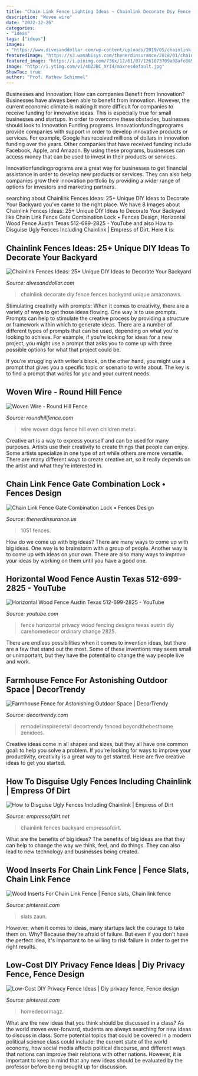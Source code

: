 ```yaml
---
title: "Chain Link Fence Lighting Ideas ~ Chainlink Decorate Diy Fence Fences Backyard Unique Amazonaws"
description: "Woven wire"
date: "2022-12-26"
categories:
- "ideas"
tags: ["ideas"]
images:
- "https://www.divesanddollar.com/wp-content/uploads/2019/05/chainlink-fence-ideas-21.jpg"
featuredImage: "https://s3.wasabisys.com/thenerdinsurance/2018/01/chain-link-fence-lock-design-interior-home-decor-inside-dimensions-1051-x-749.jpg"
featured_image: "https://i.pinimg.com/736x/12/61/07/1261073709a08afe86552e59fe8b4ec9.jpg"
image: "http://i.ytimg.com/vi/4DZJBC_XrI4/maxresdefault.jpg"
ShowToc: true
author: "Prof. Mathew Schimmel"
---
```



Businesses and Innovation: How can companies Benefit from Innovation?
Businesses have always been able to benefit from innovation. However, the current economic climate is making it more difficult for companies to receive funding for innovative ideas. This is especially true for small businesses and startups. In order to overcome these obstacles, businesses should look to Innovation Funding programs.
Innovationfundingprograms provide companies with support in order to develop innovative products or services. For example, Google has received millions of dollars in innovation funding over the years. Other companies that have received funding include Facebook, Apple, and Amazon. By using these programs, businesses can access money that can be used to invest in their products or services.

Innovationfundingprograms are a great way for businesses to get financial assistance in order to develop new products or services. They can also help companies grow their innovation portfolio by providing a wider range of options for investors and marketing partners.

	

		
searching about Chainlink Fences Ideas: 25+ Unique DIY Ideas to Decorate Your Backyard you've came to the right place. We have 8 Images about Chainlink Fences Ideas: 25+ Unique DIY Ideas to Decorate Your Backyard like Chain Link Fence Gate Combination Lock • Fences Design, Horizontal Wood Fence Austin Texas 512-699-2825 - YouTube and also How to Disguise Ugly Fences Including Chainlink | Empress of Dirt. Here it is:
		
    
## Chainlink Fences Ideas: 25+ Unique DIY Ideas To Decorate Your Backyard

<img loading=lazy src="https://www.divesanddollar.com/wp-content/uploads/2019/05/chainlink-fence-ideas-21.jpg" onerror="this.onerror=null;this.src='https://tse3.mm.bing.net/th?id=OIP.hx-VeTXMo_z4tstaGtRUaQAAAA&amp;pid=15.1';" alt="Chainlink Fences Ideas: 25+ Unique DIY Ideas to Decorate Your Backyard">

_Source: divesanddollar.com_

>chainlink decorate diy fence fences backyard unique amazonaws. 

	

Stimulating creativity with prompts:
When it comes to creativity, there are a variety of ways to get those ideas flowing. One way is to use prompts. Prompts can help to stimulate the creative process by providing a structure or framework within which to generate ideas.
There are a number of different types of prompts that can be used, depending on what you’re looking to achieve. For example, if you’re looking for ideas for a new project, you might use a prompt that asks you to come up with three possible options for what that project could be.

If you’re struggling with writer’s block, on the other hand, you might use a prompt that gives you a specific topic or scenario to write about. The key is to find a prompt that works for you and your current needs.

    
## Woven Wire - Round Hill Fence

<img loading=lazy src="https://www.roundhillfence.com/wp-content/gallery/woven_wire/woven_wire-2_big.jpg" onerror="this.onerror=null;this.src='https://tse2.mm.bing.net/th?id=OIP.jY1QNQMXjxp072JN29ioJQHaFf&amp;pid=15.1';" alt="Woven Wire - Round Hill Fence">

_Source: roundhillfence.com_

>wire woven dogs fence hill even children metal. 

	

Creative art is a way to express yourself and can be used for many purposes. Artists use their creativity to create things that people can enjoy. Some artists specialize in one type of art while others are more versatile. There are many different ways to create creative art, so it really depends on the artist and what they’re interested in.

    
## Chain Link Fence Gate Combination Lock • Fences Design

<img loading=lazy src="https://s3.wasabisys.com/thenerdinsurance/2018/01/chain-link-fence-lock-design-interior-home-decor-inside-dimensions-1051-x-749.jpg" onerror="this.onerror=null;this.src='https://tse4.mm.bing.net/th?id=OIP.60dJyx5cokd47pooXTbsbwHaFR&amp;pid=15.1';" alt="Chain Link Fence Gate Combination Lock • Fences Design">

_Source: thenerdinsurance.us_

>1051 fences. 

	

How do we come up with big ideas?
There are many ways to come up with big ideas. One way is to brainstorm with a group of people. Another way is to come up with ideas on your own. There are also many ways to improve your ideas by working on them until you have a good one.

    
## Horizontal Wood Fence Austin Texas 512-699-2825 - YouTube

<img loading=lazy src="http://i.ytimg.com/vi/4DZJBC_XrI4/maxresdefault.jpg" onerror="this.onerror=null;this.src='https://tse2.mm.bing.net/th?id=OIP.VOl6x7FDPpqZPshLGf5DvQHaEK&amp;pid=15.1';" alt="Horizontal Wood Fence Austin Texas 512-699-2825 - YouTube">

_Source: youtube.com_

>fence horizontal privacy wood fencing designs texas austin diy carehomedecor ordinary change 2825. 

	

There are endless possibilities when it comes to invention ideas, but there are a few that stand out the most. Some of these inventions may seem small or unimportant, but they have the potential to change the way people live and work.

    
## Farmhouse Fence For Astonishing Outdoor Space | DecorTrendy

<img loading=lazy src="https://decortrendy.com/wp-content/uploads/2019/09/farmhouse-fence-9.jpg" onerror="this.onerror=null;this.src='https://tse1.mm.bing.net/th?id=OIP.F00vJsnD0uWTgOSon2mfnwHaLH&amp;pid=15.1';" alt="Farmhouse Fence for Astonishing Outdoor Space | DecorTrendy">

_Source: decortrendy.com_

>remodel inspiredetail decortrendy fenced beyondthebesthome zenidees. 

	

Creative ideas come in all shapes and sizes, but they all have one common goal: to help you solve a problem. If you're looking for ways to improve your productivity, creativity is a great way to get started. Here are five creative ideas to get you started.

    
## How To Disguise Ugly Fences Including Chainlink | Empress Of Dirt

<img loading=lazy src="https://empressofdirt.net/wp-content/uploads/C9-Hide-Chainlink-Fence-v1.jpg" onerror="this.onerror=null;this.src='https://tse4.mm.bing.net/th?id=OIP.oJUXg5dlg2MYKt9oAPj35QHaLH&amp;pid=15.1';" alt="How to Disguise Ugly Fences Including Chainlink | Empress of Dirt">

_Source: empressofdirt.net_

>chainlink fences backyard empressofdirt. 

	

What are the benefits of big ideas?
The benefits of big ideas are that they can help to change the way we think, feel, and do things. They can also lead to new technology and businesses being created.

    
## Wood Inserts For Chain Link Fence | Fence Slats, Chain Link Fence

<img loading=lazy src="https://i.pinimg.com/736x/12/61/07/1261073709a08afe86552e59fe8b4ec9.jpg" onerror="this.onerror=null;this.src='https://tse3.mm.bing.net/th?id=OIP.hBFV2rypp4GEfb3-7bycfQHaE8&amp;pid=15.1';" alt="Wood Inserts For Chain Link Fence | Fence slats, Chain link fence">

_Source: pinterest.com_

>slats zaun. 

	

However, when it comes to ideas, many startups lack the courage to take them on. Why? Because they're afraid of failure. But even if you don't have the perfect idea, it's important to be willing to risk failure in order to get the right results.

    
## Low-Cost DIY Privacy Fence Ideas | Diy Privacy Fence, Fence Design

<img loading=lazy src="https://i.pinimg.com/originals/1a/6b/10/1a6b1048e0fbe55485620bb357f26436.jpg" onerror="this.onerror=null;this.src='https://tse3.mm.bing.net/th?id=OIP.BNBRd__oiBmxASZ5Jj1yYgHaLG&amp;pid=15.1';" alt="Low-Cost DIY Privacy Fence Ideas | Diy privacy fence, Fence design">

_Source: pinterest.com_

>homedecormagz. 

	

What are the new ideas that you think should be discussed in a class?
As the world moves ever-forward, students are always searching for new ideas to discuss in class. Some potential topics that could be covered in a modern political science class could include: the current state of the world economy, how social media affects political discourse, and different ways that nations can improve their relations with other nations. However, it is important to keep in mind that any new ideas should be evaluated by the professor before being brought up for discussion.


